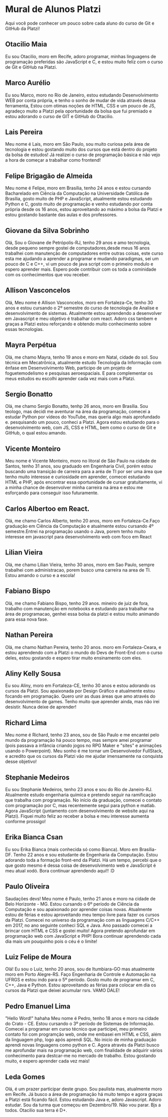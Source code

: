 # Mural de Alunos Platzi

Aqui você pode conhecer um pouco sobre cada aluno do curso de Git e GitHub da Platzi!

## Otacilio Maia

Eu sou Otacilio, moro em Recife, adoro programar, minhas linguagens de programação preferidas são JavaScript e C, e estou muito feliz com o curso de Git e GitHub na Platzi.

## Marco Aurélio

Eu sou Marco, moro no Rio de Janeiro, estou estudando Desenvolvimento WEB por conta própria, e tenho o sonho de mudar de vida através dessa ferramenta, Estou com otimas noções de HTML, CSS e um pouco de JS, agradeço muito a Platzi pela oportunidade da bolsa que fui premiado e estou adorando o curso de GIT e GitHub do Otacilio.

## Lais Pereira

Meu nome é Lais, moro em São Paulo, sou muito curiosa pela área de tecnologia e estou gostando muito dos cursos que está dentro do projeto da bolsa de estudos! Já realizei o curso de programação básica e não vejo a hora de começar a trabalhar como frontend!

## Felipe Brigagão de Almeida

Meu nome é Felipe, moro em Brasília, tenho 24 anos e estou cursando Bacharelado em Ciência da Computação na Universidade Católica de Brasília, gosto muito de PHP e JavaScript, atualmente estou estudando Python e C, gosto muito de programação e venho estudando por conta própria desde os 16 anos, estou aproveitando ao máximo a bolsa da Platzi e estou gostando bastante das aulas e dos professores.

## Giovane da Silva Sobrinho

Olá, Sou o Giovane de Petrópolis-RJ, tenho 29 anos e amo tecnologia, desde pequeno sempre gostei de computadores,desde meus 16 anos trabalhei com manutenção de computadores entre outras coisas, este curso esta me ajudando a aprender a programar e mudando paradigmas, sei um pouco de C e C++, vi um pouco de java script com o primeiro modulo e espero aprender mais. Espero pode contribuir com os toda a cominidade com os conhecimentos que vou receber.  

## Allison Vasconcelos

Olá, Meu nome é Allison Vasconcelos, moro em Fortaleza-Ce, tenho 30 anos e estou cursando o 2º semestre do curso de tecnologia de Analise e desenvolvimento de sistemas. Atualmente estou aprendendo a desenvolver em Javascript e meu objetivo é trabalhar com react. Adoro css tambem e graças a Platzi estou reforçando e obtendo muito conhecimento sobre essas tecnologias.

## Mayra Perpétua

Olá, me chamo Mayra, tenho 19 anos e moro em Natal, cidade do sol. Sou técnica em Mecatrônica, atualmente estudo Tecnologia da Informação com ênfase em Desenvolvimento Web, participo de um projeto de foguetemodelismo e pesquisas aeroespaciais. E para complementar os meus estudos eu escolhi aprender cada vez mais com a Platzi.

## Sergio Bonatto

Olá, me chamo Sergio Bonatto, tenhp 26 anos, moro em Brasília. Sou teologo, mas decidi me aventurar na área da programação, comecei a estudar Python por vídeos do YouTube, mas queria algo mais aprofundado e. pesquisando um pouco, conheci a Platzi. Agora estou estudando para o desenvolvimento web, com JS, CSS e HTML, bem como o curso de Git e GitHub, o qual estou amando.

## Vicente Monteiro

Meu nome é Vicente Monteiro, moro no litoral de São Paulo na cidade de Santos, tenho 31 anos, sou graduado em Engenharia Civil, porém estou buscando uma transição de carreira para a aréa de TI por ser uma área que tenho muito interesse e curiosidade em aprender, comecei estudando HTML e PHP, após encontrar essa oportunidade de cursar gratuitamente, vi a minha chance de desenvolver minha carreira na área e estou me esforçando para conseguir isso futuramente.

## Carlos Albertoo em React. 
Olá, me chamo Carlos Alberto, tenho 20 anos, moro em Fortaleza-Ce.Faço graduação em Ciência da Computação e atualmente estou cursando 4º semestre.Entrei na programação usando o Java, porem tenho muito interesse em javascript para desenvolvimento web com foco em React

## Lilian Vieira
Olá, me chamo Lilian Vieira, tenho 30 anos, moro em Sao Paulo, sempre trabalhei com administracao, porem busco uma carreira na area de TI. Estou amando o curso e a escola!

## Fabiano Bispo
Olá, me chamo Fabiano Bispo, tenho 29 anos. mineiro de juiz de fora, trabalho com manutenção em notebooks e estudando para trabalhar na área de programacao, genhei essa bolsa da platzi e estou muito animando para essa nova fase. 

## Nathan Pereira
Olá, me chamo Nathan Pereira, tenho 20 anos. moro em Fortaleza-Ceara, e estou aprendendo com a Platzi o mundo do Devs de Front-End com o curso deles, estou gostando e espero tirar muito ensinamento com eles.

## Aliny Kelly Sousa
Eu sou Aliny, moro em Fortaleza-CE, tenho 30 anos e estou adorando os cursos da Platzi. Sou apaixonada por Design Gráfico e atualmente estou focando em programação. Quero unir as duas áreas que amo através do desenvolvimento de games. Tenho muito que aprender ainda, mas não irei desistir. Nunca deixe de aprender!


## Richard Lima
Meu nome é Richard, tenho 23 anos, sou de São Paulo e me encantei pelo mundo da programação há pouco tempo, mas sempre amei programar (pois passava a infância criando jogos no RPG Maker e "sites" e animações usando o Powerpoint). Meu sonho é me tornar um Desenvolvedor FullStack, e acredito que os cursos da Platzi vão me ajudar imensamente na conquista desse objetivo!

## Stephanie Medeiros
Eu sou Stephanie Medeiros, tenho 23 anos e sou do Rio de Janeiro-RJ. Atualmente estudo engenharia química e pretendo seguir na ramificação que trabalha com programação. No início da graduação, comecei o contato com programação por C, mas recentemente segui para python e matlab. Agora JavaScript (juntamento com desenvolvimento de website aqui na Platzi). Fiquei muito feliz ao receber a bolsa e meu interesse aumenta conforme prossigo!

## Erika Bianca Csan
Eu sou Erika Bianca (mais conhecida só como Bianca). Moro em Brasília-DF. Tenho 22 anos e sou estudante de Engenharia da Computação. Estou adorando toda a formação front-end da Platzi. Há um tempo, percebi que o que gosto mesmo é dessa coisa de desenvolvimento web e JavaScript é meu atual xodó. 
Bora continuar aprendendo aqui!! :D

## Paulo Oliveira
Saudações devs! Meu nome é Paulo, tenho 21 anos e moro na cidade de Belo Horizonte - MG. Estou cursando o 6º período de Ciência da Computação e sou apaixonado por aprender coisas novas. Atualmente estou de férias e estou aproveitando meu tempo livre para fazer os cursos da Platzi. Comecei no universo da programação com as linguagens C/C++ em 2017, no ano seguinte conheci SQL e Java. Ano passado comecei a brincar com HTML e CSS e gostei muito! Agora pretendo aprofundar em programação web com JavaScript e PHP! Bora continuar aprendendo cada dia mais um pouquinho pois o céu é o limite!

## Luiz Felipe de Moura
Olá! Eu sou o Luiz, tenho 20 anos, sou de Itumbiara-GO mas atualmente moro em Porto Alegre-RS. Faço Engenharia de Controle e Automação na UFRGS e estou indo para o 5º período. Gosto muito de programar em C, C++, Java e Python. Estou aproveitando as férias para colocar em dia os cursos da Platzi que deixei acumular rsrs. VAMO DALE!

## Pedro Emanuel Lima
"Hello Word!" hahaha
Meu nome é Pedro, tenho 18 anos e moro na cidade do Crato - CE. Estou cursando o 3º período de Sistemas de Informação. Comecei a programar em curso técnico que participei, meu primeiro contato foi com programção web, onde me embasei em HTML e CSS, além da linguagem php, logo após aprendi SQL. No inicio de minha graduação aprendi novas linguagens como python e C. Agora através da Platzi busco me aprofundar mais na programação web, com finalidade de adquirir vários conhecimento para destcar-me no mercado de trabalho. Estou gostando muito, e espero aprender cada vez mais! 

## Leda Gomes 
Olá, é um prazer participar deste grupo. Sou paulista mas, atualmente moro em Recife. Já busco a área de programação há muito tempo e agora graças a Platzi está ficando fácil. Estou estudando Java e, adoro Javascript. Adoro estudar. Sou da turma que começou em Dezembro/19. Não vou parar. Bjs a todos. Otacilio sua terra é D+.

